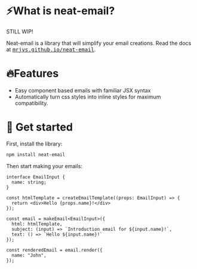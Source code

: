 # ⚡What is neat-email?

STILL WIP!

Neat-email is a library that will simplify your email creations. Read the docs at <a href="https://mrjvs.github.io/neat-email"><kbd>mrjvs.github.io/neat-email</kbd></a>.

# 🔥Features
- Easy component based emails with familiar JSX syntax
- Automatically turn css styles into inline styles for maximum compatibility.

# 🧬 Get started

First, install the library:
```bash
npm install neat-email
```

Then start making your emails:
```tsx
interface EmailInput {
  name: string;
}

const htmlTemplate = createEmailTemplate((props: EmailInput) => {
  return <div>Hello {props.name}!</div>
});

const email = makeEmail<EmailInput>({
  html: htmlTemplate,
  subject: (input) => `Introduction email for ${input.name}!`,
  text: () => `Hello ${input.name}!`
});

const renderedEmail = email.render({
  name: "John",
});
```
